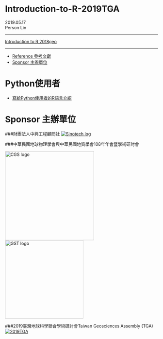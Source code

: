 # Introduction-to-R-2019TGA

2019.05.17<br>Person Lin

----

[Introduction to R 2018geo](https://personlin.github.io/Introduction-to-R-2018geo/)

----
<!-- TOC depthFrom:1 depthTo:6 withLinks:1 updateOnSave:1 orderedList:0 -->



- [Reference 參考文獻](#reference-參考文獻)
- [Sponsor 主辦單位](#sponsor-主辦單位)

<!-- /TOC -->


# Python使用者 

 - [寫給Python使用者的R語言介紹](https://gvwilson.github.io/tidynomicon/)

# Sponsor 主辦單位
 
###財團法人中興工程顧問社
[![Sinotech log](https://www.sinotech.org.tw/zh/Modules/SinotechMenu/images/banner.png "Sinotech")](https://www.sinotech.org.tw/zh/)

###中華民國地球物理學會與中華民國地質學會108年年會暨學術研討會

<a href="http://www.cgs.org.tw/"><img src="http://www.cgs.org.tw/image/logo.jpg" alt="CGS logo" width="293"/></a>
<a href="https://www.gst.org.tw/cht/"><img src="https://www.gst.org.tw/image/album/normal/20181015071016514.jpeg" alt="GST logo" width="258"/></a>

###2019臺灣地球科學聯合學術研討會Taiwan Geosciences Assembly (TGA)
[![2019TGA](https://cgu-tga.org.tw/images/header_logo.png)](https://cgu-tga.org.tw/index.php)
